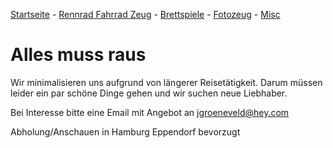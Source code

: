 [Startseite](/index.html) - [Rennrad Fahrrad Zeug](/fahrradkram.html) - [Brettspiele](/brettspiele.html) - [Fotozeug](/fotozeug.html) - [Misc](/misc.html)

# Alles muss raus

Wir minimalisieren uns aufgrund von längerer Reisetätigkeit. Darum müssen leider ein par schöne Dinge gehen und wir suchen neue Liebhaber.

Bei Interesse bitte eine Email mit Angebot an [jgroeneveld@hey.com](mailto:jgroeneveld@hey.com)

Abholung/Anschauen in Hamburg Eppendorf bevorzugt

